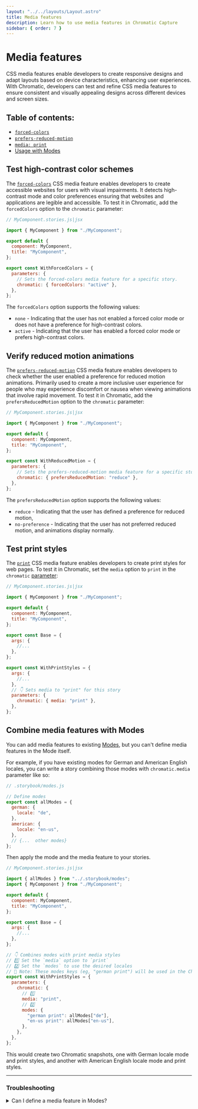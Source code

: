 ```yaml
---
layout: "../../layouts/Layout.astro"
title: Media features
description: Learn how to use media features in Chromatic Capture
sidebar: { order: 7 }
---
```


# Media features

CSS media features enable developers to create responsive designs and adapt layouts based on device characteristics, enhancing user experiences. With Chromatic, developers can test and refine CSS media features to ensure consistent and visually appealing designs across different devices and screen sizes.

## Table of contents:

- [`forced-colors`](#test-high-contrast-color-schemes)
- [`prefers-reduced-motion`](#verify-reduced-motion-animations)
- [`media: print`](#test-print-styles)
- [Usage with Modes](#combine-media-features-with-modes)

## Test high-contrast color schemes

The [`forced-colors`](https://developer.mozilla.org/en-US/docs/Web/CSS/@media/forced-colors) CSS media feature enables developers to create accessible websites for users with visual impairments. It detects high-contrast mode and color preferences ensuring that websites and applications are legible and accessible. To test it in Chromatic, add the `forcedColors` option to the `chromatic` parameter:

```js
// MyComponent.stories.js|jsx

import { MyComponent } from "./MyComponent";

export default {
  component: MyComponent,
  title: "MyComponent",
};

export const WithForcedColors = {
  parameters: {
    // Sets the forced-colors media feature for a specific story.
    chromatic: { forcedColors: "active" },
  },
};
```

The `forcedColors` option supports the following values:

- `none` - Indicating that the user has not enabled a forced color mode or does not have a preference for high-contrast colors.
- `active` - Indicating that the user has enabled a forced color mode or prefers high-contrast colors.

## Verify reduced motion animations

The [`prefers-reduced-motion`](https://developer.mozilla.org/en-US/docs/Web/CSS/@media/prefers-reduced-motion) CSS media feature enables developers to check whether the user enabled a preference for reduced motion animations. Primarily used to create a more inclusive user experience for people who may experience discomfort or nausea when viewing animations that involve rapid movement. To test it in Chromatic, add the `prefersReducedMotion` option to the `chromatic` parameter:

```js
// MyComponent.stories.js|jsx

import { MyComponent } from "./MyComponent";

export default {
  component: MyComponent,
  title: "MyComponent",
};

export const WithReducedMotion = {
  parameters: {
    // Sets the prefers-reduced-motion media feature for a specific story.
    chromatic: { prefersReducedMotion: "reduce" },
  },
};
```

The `prefersReducedMotion` option supports the following values:

- `reduce` - Indicating that the user has defined a preference for reduced motion,
- `no-preference` - Indicating that the user has not preferred reduced motion, and animations display normally.

## Test print styles

The [`print`](https://developer.mozilla.org/en-US/docs/Web/CSS/@media/print) CSS media feature enables developers to create print styles for web pages. To test it in Chromatic, set the `media` option to `print` in the `chromatic` [parameter](https://storybook.js.org/docs/react/writing-stories/parameters):

```js
// MyComponent.stories.js|jsx

import { MyComponent } from "./MyComponent";

export default {
  component: MyComponent,
  title: "MyComponent",
};

export const Base = {
  args: {
    //...
  },
};

export const WithPrintStyles = {
  args: {
    //...
  },
  // 👇 Sets media to "print" for this story
  parameters: {
    chromatic: { media: "print" },
  },
};
```

## Combine media features with Modes

You can add media features to existing [Modes](/modes), but you can't define media features in the Mode itself.

For example, if you have existing modes for German and American English locales, you can write a story combining those modes with `chromatic.media` parameter like so:

```js
// .storybook/modes.js

// Define modes
export const allModes = {
  german: {
    locale: "de",
  },
  american: {
    locale: "en-us",
  },
  // {...  other modes}
};
```

Then apply the mode and the media feature to your stories.

```js
// MyComponent.stories.js|jsx

import { allModes } from "../.storybook/modes";
import { MyComponent } from "./MyComponent";

export default {
  component: MyComponent,
  title: "MyComponent",
};

export const Base = {
  args: {
    //...
  },
};

// 👇 Combines modes with print media styles
// 1️⃣ Set the `media` option to `print`
// 2️⃣ Set the `modes` to use the desired locales
// 👀 Note: These modes keys (eg, "german print") will be used in the Chromatic UI
export const WithPrintStyles = {
  parameters: {
    chromatic: {
      // 1️⃣
      media: "print",
      // 2️⃣
      modes: {
        "german print": allModes["de"],
        "en-us print": allModes["en-us"],
      },
    },
  },
};
```

This would create two Chromatic snapshots, one with German locale mode and print styles, and another with American English locale mode and print styles.

---

### Troubleshooting

<details>
<summary>Can I define a media feature in Modes?</summary>

No, setting media features in [Modes](/docs/modes/) is not supported.

```js
// .storybook/modes.js

export const allModes = {
  // 🚨 THESE WILL NOT WORK 🚨
  mode: {
    media: "print",
    forcedColors: "active",
    prefersReducedMotion: "reduce",
  },
  // {...  other modes}
};
```

</details>
